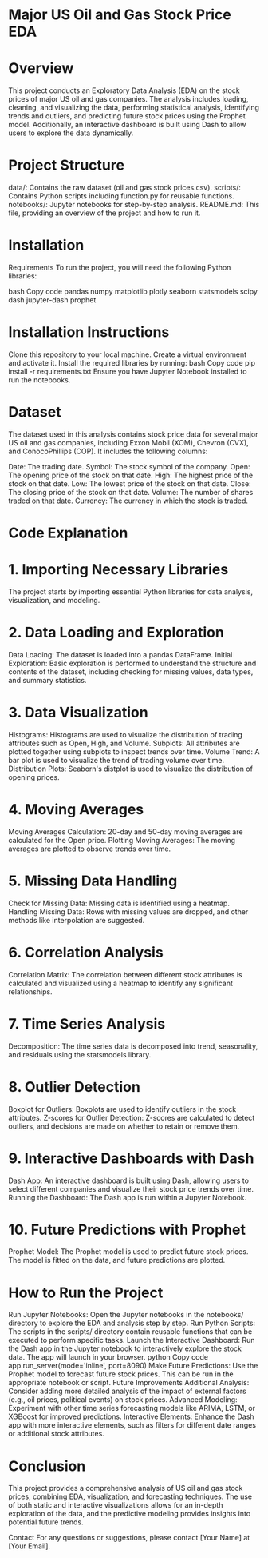 
# Major US Oil and Gas Stock Price EDA
# Overview
This project conducts an Exploratory Data Analysis (EDA) on the stock prices of major US oil and gas companies. The analysis includes loading, cleaning, and visualizing the data, performing statistical analysis, identifying trends and outliers, and predicting future stock prices using the Prophet model. Additionally, an interactive dashboard is built using Dash to allow users to explore the data dynamically.

# Project Structure
data/: Contains the raw dataset (oil and gas stock prices.csv).
scripts/: Contains Python scripts including function.py for reusable functions.
notebooks/: Jupyter notebooks for step-by-step analysis.
README.md: This file, providing an overview of the project and how to run it.

# Installation

Requirements
To run the project, you will need the following Python libraries:

bash
Copy code
pandas
numpy
matplotlib
plotly
seaborn
statsmodels
scipy
dash
jupyter-dash
prophet

# Installation Instructions
Clone this repository to your local machine.
Create a virtual environment and activate it.
Install the required libraries by running:
bash
Copy code
pip install -r requirements.txt
Ensure you have Jupyter Notebook installed to run the notebooks.
# Dataset
The dataset used in this analysis contains stock price data for several major US oil and gas companies, including Exxon Mobil (XOM), Chevron (CVX), and ConocoPhillips (COP). It includes the following columns:

Date: The trading date.
Symbol: The stock symbol of the company.
Open: The opening price of the stock on that date.
High: The highest price of the stock on that date.
Low: The lowest price of the stock on that date.
Close: The closing price of the stock on that date.
Volume: The number of shares traded on that date.
Currency: The currency in which the stock is traded.

# Code Explanation
# 1. Importing Necessary Libraries
The project starts by importing essential Python libraries for data analysis, visualization, and modeling.

# 2. Data Loading and Exploration
Data Loading: The dataset is loaded into a pandas DataFrame.
Initial Exploration: Basic exploration is performed to understand the structure and contents of the dataset, including checking for missing values, data types, and summary statistics.

# 3. Data Visualization
Histograms: Histograms are used to visualize the distribution of trading attributes such as Open, High, and Volume.
Subplots: All attributes are plotted together using subplots to inspect trends over time.
Volume Trend: A bar plot is used to visualize the trend of trading volume over time.
Distribution Plots: Seaborn's distplot is used to visualize the distribution of opening prices. 
 
# 4. Moving Averages
Moving Averages Calculation: 20-day and 50-day moving averages are calculated for the Open price.
Plotting Moving Averages: The moving averages are plotted to observe trends over time.

# 5. Missing Data Handling
Check for Missing Data: Missing data is identified using a heatmap.
Handling Missing Data: Rows with missing values are dropped, and other methods like interpolation are suggested.

# 6. Correlation Analysis
Correlation Matrix: The correlation between different stock attributes is calculated and visualized using a heatmap to identify any significant relationships.

# 7. Time Series Analysis
Decomposition: The time series data is decomposed into trend, seasonality, and residuals using the statsmodels library.

# 8. Outlier Detection
Boxplot for Outliers: Boxplots are used to identify outliers in the stock attributes.
Z-scores for Outlier Detection: Z-scores are calculated to detect outliers, and decisions are made on whether to retain or remove them.

# 9. Interactive Dashboards with Dash
Dash App: An interactive dashboard is built using Dash, allowing users to select different companies and visualize their stock price trends over time.
Running the Dashboard: The Dash app is run within a Jupyter Notebook.

# 10. Future Predictions with Prophet
Prophet Model: The Prophet model is used to predict future stock prices. The model is fitted on the data, and future predictions are plotted.
# How to Run the Project
Run Jupyter Notebooks: Open the Jupyter notebooks in the notebooks/ directory to explore the EDA and analysis step by step.
Run Python Scripts: The scripts in the scripts/ directory contain reusable functions that can be executed to perform specific tasks.
Launch the Interactive Dashboard: Run the Dash app in the Jupyter notebook to interactively explore the stock data. The app will launch in your browser.
python
Copy code
app.run_server(mode='inline', port=8090)
Make Future Predictions: Use the Prophet model to forecast future stock prices. This can be run in the appropriate notebook or script.
Future Improvements
Additional Analysis: Consider adding more detailed analysis of the impact of external factors (e.g., oil prices, political events) on stock prices.
Advanced Modeling: Experiment with other time series forecasting models like ARIMA, LSTM, or XGBoost for improved predictions.
Interactive Elements: Enhance the Dash app with more interactive elements, such as filters for different date ranges or additional stock attributes.
# Conclusion
This project provides a comprehensive analysis of US oil and gas stock prices, combining EDA, visualization, and forecasting techniques. The use of both static and interactive visualizations allows for an in-depth exploration of the data, and the predictive modeling provides insights into potential future trends.

Contact
For any questions or suggestions, please contact [Your Name] at [Your Email].





